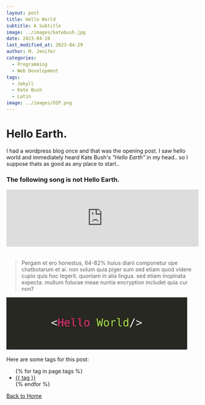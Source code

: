 ```yaml
---
layout: post
title: Hello World
subtitle: A Subtitle
image: ../images/katebush.jpg
date: 2023-04-28
last_modified_at: 2023-04-29
author: M. Jenifer
categories:
  - Programming
  - Web Development
tags:
  - Jekyll
  - Kate Bush
  - Latin
image: ../images/OIP.png
---
```


<link rel="stylesheet" type="text/css" href="./_css/styles.css">

<h1>Hello Earth.</h1>


<p>I had a wordpress blog once and that was the opening post. I saw hello world and immediately heard Kate Bush's <em>"Hello Earth"</em> in my head.. so I suppose thats as good as any place to start..</p>

<h3>The following song is not Hello Earth.</h3>

<div class="video-container">
  <iframe width="100%" height="auto" src="https://www.youtube.com/embed/oKOmhHWFuB4?autoplay=1" title="YouTube video player" frameborder="0" allow="accelerometer; autoplay; clipboard-write; encrypted-media; gyroscope; picture-in-picture; web-share" allowfullscreen></iframe>

</div>

<br>

>  <p>Pergam et ero honestus, 64-82% huius diarii componetur ope chatbotarum et ai. non solum quia piger sum sed etiam quod videre cupio quis hoc legerit. quoniam in alia lingua. sed etiam inopinata expecta. multum futurae meae nuntia encryption includet quia cur non?</p>


<img src="https://raw.githubusercontent.com/matthewjenifer/matthewjenifer.github.io/main/images/OIP.jpeg">

<!-- <p>How did you even get here ~~Sah~~ ..:</p>

<ul>
  <li>Making Dubs</li>
  <li>MIDI/Programming</li>
  <li>A/V</li>
</ul>  -->

<p>Here are some tags for this post:</p>
<ul>
{% for tag in page.tags %}
  <li><a href="/tags/{{ tag }}/">{{ tag }}</a></li>
{% endfor %}
</ul>

<p><a href="/">Back to Home</a></p>
